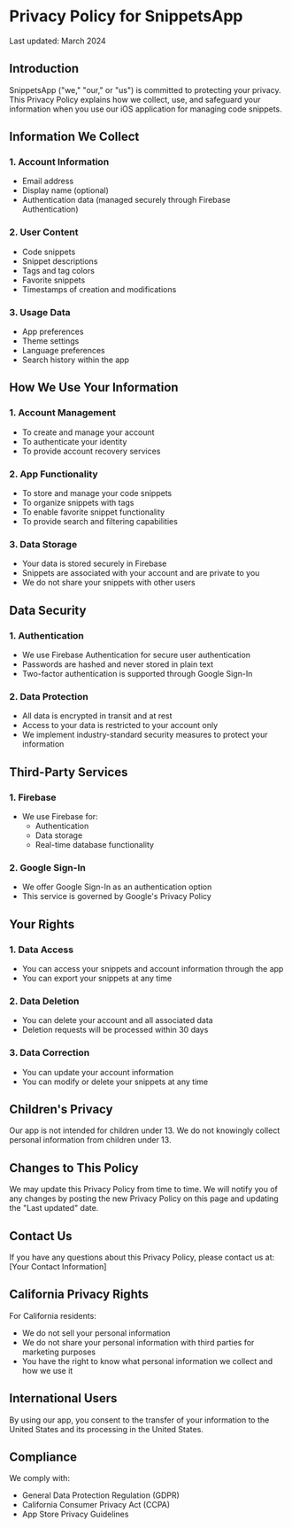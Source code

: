 # Privacy Policy for SnippetsApp

Last updated: March 2024

## Introduction

SnippetsApp ("we," "our," or "us") is committed to protecting your privacy. This Privacy Policy explains how we collect, use, and safeguard your information when you use our iOS application for managing code snippets.

## Information We Collect

### 1. Account Information
- Email address
- Display name (optional)
- Authentication data (managed securely through Firebase Authentication)

### 2. User Content
- Code snippets
- Snippet descriptions
- Tags and tag colors
- Favorite snippets
- Timestamps of creation and modifications

### 3. Usage Data
- App preferences
- Theme settings
- Language preferences
- Search history within the app

## How We Use Your Information

### 1. Account Management
- To create and manage your account
- To authenticate your identity
- To provide account recovery services

### 2. App Functionality
- To store and manage your code snippets
- To organize snippets with tags
- To enable favorite snippet functionality
- To provide search and filtering capabilities

### 3. Data Storage
- Your data is stored securely in Firebase
- Snippets are associated with your account and are private to you
- We do not share your snippets with other users

## Data Security

### 1. Authentication
- We use Firebase Authentication for secure user authentication
- Passwords are hashed and never stored in plain text
- Two-factor authentication is supported through Google Sign-In

### 2. Data Protection
- All data is encrypted in transit and at rest
- Access to your data is restricted to your account only
- We implement industry-standard security measures to protect your information

## Third-Party Services

### 1. Firebase
- We use Firebase for:
  - Authentication
  - Data storage
  - Real-time database functionality

### 2. Google Sign-In
- We offer Google Sign-In as an authentication option
- This service is governed by Google's Privacy Policy

## Your Rights

### 1. Data Access
- You can access your snippets and account information through the app
- You can export your snippets at any time

### 2. Data Deletion
- You can delete your account and all associated data
- Deletion requests will be processed within 30 days

### 3. Data Correction
- You can update your account information
- You can modify or delete your snippets at any time

## Children's Privacy

Our app is not intended for children under 13. We do not knowingly collect personal information from children under 13.

## Changes to This Policy

We may update this Privacy Policy from time to time. We will notify you of any changes by posting the new Privacy Policy on this page and updating the "Last updated" date.

## Contact Us

If you have any questions about this Privacy Policy, please contact us at:
[Your Contact Information]

## California Privacy Rights

For California residents:
- We do not sell your personal information
- We do not share your personal information with third parties for marketing purposes
- You have the right to know what personal information we collect and how we use it

## International Users

By using our app, you consent to the transfer of your information to the United States and its processing in the United States.

## Compliance

We comply with:
- General Data Protection Regulation (GDPR)
- California Consumer Privacy Act (CCPA)
- App Store Privacy Guidelines 